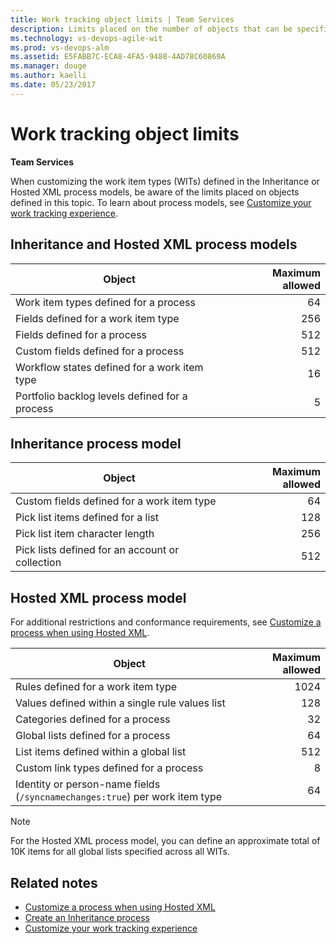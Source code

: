 ```yaml
---
title: Work tracking object limits | Team Services 
description: Limits placed on the number of objects that can be specified for the Inheritance and Hosted XML process models for Visual Studio Team Services (VSTS)
ms.technology: vs-devops-agile-wit
ms.prod: vs-devops-alm
ms.assetid: E5FABB7C-ECA8-4FA5-9488-4AD78C60869A  
ms.manager: douge
ms.author: kaelli
ms.date: 05/23/2017
---
```


# Work tracking object limits 

<b>Team Services</b> 

When customizing the work item types (WITs) defined in the Inheritance or Hosted XML process models, be aware of the limits placed on objects defined in this topic. To learn about process models, see [Customize your work tracking experience](customize-work.md).

## Inheritance and Hosted XML process models

|Object | Maximum allowed|
|-------|----------------:|
| Work item types defined for a process | 64  |
| Fields defined for a work item type | 256  |
| Fields defined for a process | 512  |
| Custom fields defined for a process | 512  |
| Workflow states defined for a work item type | 16  |
| Portfolio backlog levels defined for a process| 5  |

## Inheritance process model

|Object | Maximum allowed|
|-------|----------------:|
| Custom fields defined for a work item type | 64 | 
| Pick list items defined for a list | 128  |
| Pick list item character length | 256  |
| Pick lists defined for an account or collection | 512  |


## Hosted XML process model

For additional restrictions and conformance requirements, see [Customize a process when using Hosted XML](../import-process/customize-process.md).

|Object | Maximum allowed|
|-------|----------------:|
| Rules defined for a work item type | 1024  |
| Values defined within a single rule values list | 128  |
| Categories defined for a process | 32 | 
| Global lists defined for a process | 64  |
| List items defined within a global list | 512 | 
| Custom link types defined for a process | 8  |
| Identity or person-name fields (`/syncnamechanges:true`) per work item type | 64 |

>[!NOTE]  
>For the Hosted XML process model, you can define an approximate total of 10K items for all global lists specified across all WITs. 
 

## Related notes

- [Customize a process when using Hosted XML](../import-process/customize-process.md)
- [Create an Inheritance process](../process/manage-process.md)
- [Customize your work tracking experience](customize-work.md)